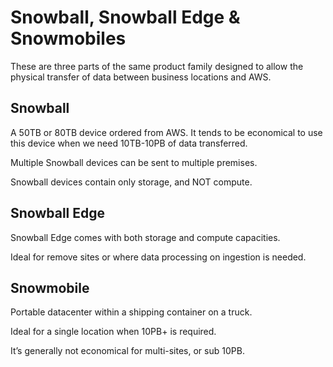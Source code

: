 # Snowball, Snowball Edge & Snowmobiles

These are three parts of the same product family designed to allow the physical transfer of data between business locations and AWS.

## Snowball

A 50TB or 80TB device ordered from AWS. It tends to be economical to use this device when we need 10TB-10PB of data transferred.

Multiple Snowball devices can be sent to multiple premises.

Snowball devices contain only storage, and NOT compute.

## Snowball Edge

Snowball Edge comes with both storage and compute capacities.

Ideal for remove sites or where data processing on ingestion is needed.

## Snowmobile

Portable datacenter within a shipping container on a truck.

Ideal for a single location when 10PB+ is required.

It’s generally not economical for multi-sites, or sub 10PB.
